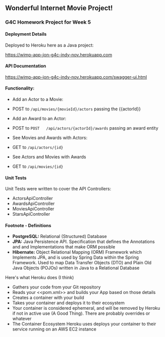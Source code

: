 ## Wonderful Internet Movie Project!

### G4C Homework Project for Week 5

#### Deployment Details

Deployed to Heroku here as a Java project:

https://wimp-app-jon-g4c-indy-nov.herokuapp.com

#### API Documentation

https://wimp-app-jon-g4c-indy-nov.herokuapp.com/swagger-ui.html

#### Functionality:

* Add an Actor to a Movie:
* POST to ```/api/movies/{movieId}/actors``` passing the {{actorId}}

* Add an Award to an Actor:
* POST to ```POST	/api/actors/{actorId}/awards``` passing an award entity

* See Movies and Awards with Actors:
* GET to ```/api/actors/{id}```

* See Actors and Movies with Awards
* GET to ```/api/movies/{id}```

#### Unit Tests

Unit Tests were written to cover the API Controllers:

* ActorsApiController
* AwardsApiController
* MoviesApiController
* StarsApiController

#### Footnote - Definitions

* **PostgreSQL:** Relational (Structured) Database
* **JPA:** Java Persistence API. Specification that defines the Annotations and and Implementations that make ORM possible
* **Hibernate:** Object Relational Mapping (ORM) Framework which Implements JPA, and is used by Spring Data within the Spring Framework. Used to map Data Transfer Objects (DTO) and Plain Old Java Objects (POJOs) written in Java to a Relational Database

Here's what Heroku does (I think)

* Gathers your code from your Git repository
* Reads your <<pom.xml>> and builds your App based on those details
* Creates a container with your build
* Takes your container and deploys it to their ecosystem
* Your container is considered ephemeral, and will be removed by Heroku if not in active use (A Good Thing). There are probably overrides or whatever
* The Container Ecosystem Heroku uses deploys your container to their service running on an AWS EC2 instance
